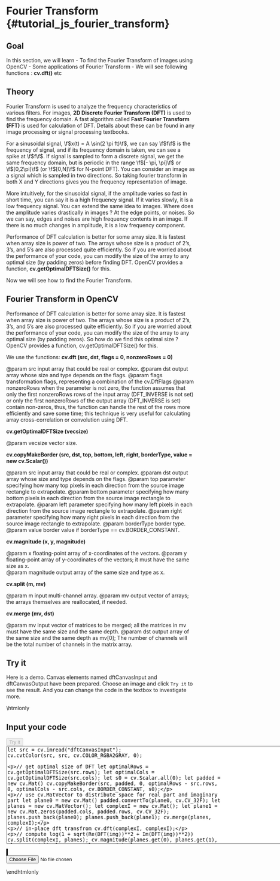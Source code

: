 Fourier Transform {#tutorial_js_fourier_transform}
=================

Goal
----

In this section, we will learn
    -   To find the Fourier Transform of images using OpenCV
    -   Some applications of Fourier Transform
    -   We will see following functions : **cv.dft()** etc

Theory
------

Fourier Transform is used to analyze the frequency characteristics of various filters. For images,
**2D Discrete Fourier Transform (DFT)** is used to find the frequency domain. A fast algorithm
called **Fast Fourier Transform (FFT)** is used for calculation of DFT. Details about these can be
found in any image processing or signal processing textbooks.

For a sinusoidal signal, \f$x(t) = A \sin(2 \pi ft)\f$, we can say \f$f\f$ is the frequency of signal, and
if its frequency domain is taken, we can see a spike at \f$f\f$. If signal is sampled to form a discrete
signal, we get the same frequency domain, but is periodic in the range \f$[- \pi, \pi]\f$ or \f$[0,2\pi]\f$
(or \f$[0,N]\f$ for N-point DFT). You can consider an image as a signal which is sampled in two
directions. So taking fourier transform in both X and Y directions gives you the frequency
representation of image.

More intuitively, for the sinusoidal signal, if the amplitude varies so fast in short time, you can
say it is a high frequency signal. If it varies slowly, it is a low frequency signal. You can extend
the same idea to images. Where does the amplitude varies drastically in images ? At the edge points,
or noises. So we can say, edges and noises are high frequency contents in an image. If there is no
much changes in amplitude, it is a low frequency component.

Performance of DFT calculation is better for some array size. It is fastest when array size is power
of two. The arrays whose size is a product of 2’s, 3’s, and 5’s are also processed quite
efficiently. So if you are worried about the performance of your code, you can modify the size of
the array to any optimal size (by padding zeros) before finding DFT. OpenCV provides a function, **cv.getOptimalDFTSize()** for this. 

Now we will see how to find the Fourier Transform.

Fourier Transform in OpenCV
---------------------------

Performance of DFT calculation is better for some array size. It is fastest when array size is power of two. The arrays whose size is a product of 2’s, 3’s, and 5’s are also processed quite efficiently. So if you are worried about the performance of your code, you can modify the size of the array to any optimal size (by padding zeros). So how do we find this optimal size ? OpenCV provides a function, cv.getOptimalDFTSize() for this.

We use the functions: **cv.dft (src, dst, flags = 0, nonzeroRows = 0)** 

@param src           input array that could be real or complex.
@param dst           output array whose size and type depends on the flags.
@param flags         transformation flags, representing a combination of the cv.DftFlags
@param nonzeroRows   when the parameter is not zero, the function assumes that only the first nonzeroRows rows of the input array (DFT_INVERSE is not set) or only the first nonzeroRows of the output array (DFT_INVERSE is set) contain non-zeros, thus, the function can handle the rest of the rows more efficiently and save some time; this technique is very useful for calculating array cross-correlation or convolution using DFT.

**cv.getOptimalDFTSize (vecsize)**

@param vecsize   vector size.

**cv.copyMakeBorder (src, dst, top, bottom, left, right, borderType, value = new cv.Scalar())**

@param src           input array that could be real or complex.
@param dst           output array whose size and type depends on the flags.
@param top           parameter specifying how many top pixels in each direction from the source image rectangle to extrapolate. 
@param bottom        parameter specifying how many bottom pixels in each direction from the source image rectangle to extrapolate. 
@param left          parameter specifying how many left pixels in each direction from the source image rectangle to extrapolate. 
@param right         parameter specifying how many right pixels in each direction from the source image rectangle to extrapolate. 
@param borderType    border type.        
@param value         border value if borderType == cv.BORDER_CONSTANT.

**cv.magnitude (x, y, magnitude)**

@param x          floating-point array of x-coordinates of the vectors.
@param y          floating-point array of y-coordinates of the vectors; it must have the same size as x.        
@param magnitude  output array of the same size and type as x.

**cv.split (m, mv)**

@param m     input multi-channel array.
@param mv    output vector of arrays; the arrays themselves are reallocated, if needed.

**cv.merge (mv, dst)**

@param mv      input vector of matrices to be merged; all the matrices in mv must have the same size and the same depth.
@param dst     output array of the same size and the same depth as mv[0]; The number of channels will be the total number of channels in the matrix array.

Try it
------

Here is a demo. Canvas elements named dftCanvasInput and dftCanvasOutput have been prepared. Choose an image and
click `Try it` to see the result. And you can change the code in the textbox to investigate more.

\htmlonly
<!DOCTYPE html>
<head>
<style>
canvas {
    border: 1px solid black;
}
.err {
    color: red;
}
</style>
</head>
<body>
<div id="dftCodeArea">
<h2>Input your code</h2>
<button id="dftTryIt" disabled="true" onclick="dftExecuteCode()">Try it</button><br>
<textarea rows="17" cols="90" id="dftTestCode" spellcheck="false">
let src = cv.imread("dftCanvasInput");
cv.cvtColor(src, src, cv.COLOR_RGBA2GRAY, 0);

// get optimal size of DFT
let optimalRows = cv.getOptimalDFTSize(src.rows);
let optimalCols = cv.getOptimalDFTSize(src.cols);
let s0 = cv.Scalar.all(0);
let padded = new cv.Mat()
cv.copyMakeBorder(src, padded, 0, optimalRows - src.rows, 0, optimalCols - src.cols, cv.BORDER_CONSTANT, s0);

// use cv.MatVector to distribute space for real part and imaginary part
let plane0 = new cv.Mat()
padded.convertTo(plane0, cv.CV_32F);
let planes = new cv.MatVector();
let complexI = new cv.Mat();
let plane1 = new cv.Mat.zeros(padded.cols, padded.rows, cv.CV_32F);
planes.push_back(plane0); planes.push_back(plane1);
cv.merge(planes, complexI);

// in-place dft transfrom
cv.dft(complexI, complexI);

// compute log(1 + sqrt(Re(DFT(img))**2 + Im(DFT(img))**2))
cv.split(complexI, planes);
cv.magnitude(planes.get(0), planes.get(1), planes.get(0));
let mag = planes.get(0);
let m1 = new cv.Mat.ones(mag.rows, mag.cols, mag.type());
cv.add(mag, m1, mag);
cv.log(mag, mag);

// crop the spectrum, if it has an odd number of rows or columns
let rect = new cv.Rect(0, 0, mag.cols & -2, mag.rows & -2);
mag = mag.getRoiRect(rect);

// rearrange the quadrants of Fourier image
// so that the origin is at the image center
let cx = mag.cols / 2;
let cy = mag.rows / 2;
let tmp = new cv.Mat();

let rect0 = new cv.Rect(0, 0, cx, cy);
let rect1 = new cv.Rect(cx, 0, cx, cy);
let rect2 = new cv.Rect(0, cy, cx, cy);
let rect3 = new cv.Rect(cx, cy, cx, cy);

let q0 = mag.getRoiRect(rect0);
let q1 = mag.getRoiRect(rect1);
let q2 = mag.getRoiRect(rect2);
let q3 = mag.getRoiRect(rect3);

// exchange 1 and 4 quadrants
q0.copyTo(tmp);
q3.copyTo(q0);
tmp.copyTo(q3);

// exchange 2 and 3 quadrants
q1.copyTo(tmp);
q2.copyTo(q1);
tmp.copyTo(q2);

// The pixel value of cv.CV_32S type image ranges from 0 to 1.
cv.normalize(mag, mag, 0, 1, cv.NORM_MINMAX);

cv.imshow("dftCanvasOutput", mag);
src.delete(); padded.delete(); planes.delete(); complexI.delete(); m1.delete(); tmp.delete(); 
</textarea>
<p class="err" id="dftErr"></p>
</div>
<div id="dftShowcase">
    <div>
        <canvas id="dftCanvasInput"></canvas>
        <canvas id="dftCanvasOutput"></canvas>
    </div>
    <input type="file" id="dftInput" name="file" />
</div>
<script src="utils.js"></script>
<script async src="opencv.js" id="opencvjs"></script>
<script>
function dftExecuteCode() {
    let dftText = document.getElementById("dftTestCode").value;
    try {
        eval(dftText);
        document.getElementById("dftErr").innerHTML = " ";
    } catch(err) {
        document.getElementById("dftErr").innerHTML = err;
    }
}

loadImageToCanvas("lena.jpg", "dftCanvasInput");
let dftInputElement = document.getElementById("dftInput");
dftInputElement.addEventListener("change", dftHandleFiles, false);
function dftHandleFiles(e) {
    let dftUrl = URL.createObjectURL(e.target.files[0]);
    loadImageToCanvas(dftUrl, "dftCanvasInput");
}

function onReady() {
    document.getElementById("dftTryIt").disabled = false;
}
if (typeof cv !== 'undefined') {
    onReady();
} else {
    document.getElementById("opencvjs").onload = onReady;
}
</script>
</body>
\endhtmlonly